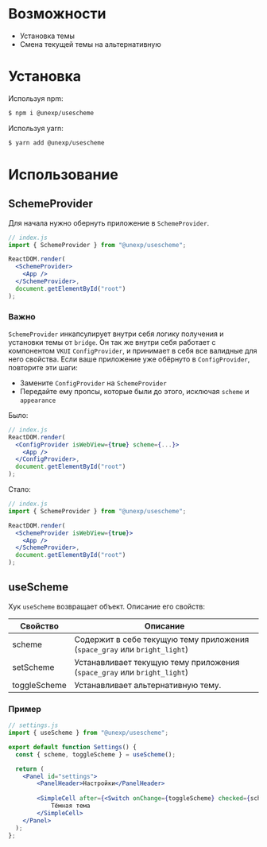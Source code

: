 # Возможности
- Установка темы
- Смена текущей темы на альтернативную

# Установка

Используя npm: 
```sh
$ npm i @unexp/usescheme
```
Используя yarn: 
```sh
$ yarn add @unexp/usescheme
```

# Использование

## SchemeProvider
Для начала нужно обернуть приложение в ``SchemeProvider``.

```jsx
// index.js
import { SchemeProvider } from "@unexp/usescheme";

ReactDOM.render(
  <SchemeProvider>
    <App />
  </SchemeProvider>,
  document.getElementById("root")
);
```

### Важно
``SchemeProvider`` инкапсулирует внутри себя логику получения и установки темы от ``bridge``. Он так же внутри себя работает с компонентом ``VKUI`` ``ConfigProvider``, и принимает в себя все валидные для него свойства. Если ваше приложение уже обёрнуто в ``ConfigProvider``, повторите эти шаги:
- Замените ``ConfigProvider`` на ``SchemeProvider``
- Передайте ему пропсы, которые были до этого, исключая ``scheme`` и ``appearance``

Было:
```jsx
// index.js
ReactDOM.render(
  <ConfigProvider isWebView={true} scheme={...}>
    <App />
  </ConfigProvider>,
  document.getElementById("root")
);
```
Стало:
```jsx
// index.js
import { SchemeProvider } from "@unexp/usescheme";

ReactDOM.render(
  <SchemeProvider isWebView={true}>
    <App />
  </SchemeProvider>,
  document.getElementById("root")
);
```

## useScheme
Хук ``useScheme`` возвращает объект. Описание его свойств: 

| Свойство | Описание |
| ------ | ------ |
| scheme | Содержит в себе текущую тему приложения (``space_gray`` или ``bright_light``) |
| setScheme | Устанавливает текущую тему приложения (``space_gray`` или ``bright_light``) |
| toggleScheme | Устанавливает альтернативную тему. |


### Пример
```jsx
// settings.js
import { useScheme } from "@unexp/usescheme";

export default function Settings() {
  const { scheme, toggleScheme } = useScheme();

  return (
    <Panel id="settings">
        <PanelHeader>Настройки</PanelHeader>
        
        <SimpleCell after={<Switch onChange={toggleScheme} checked={scheme === "space_gray"} />}>
            Тёмная тема
        </SimpleCell>
    </Panel>
  );
};
```